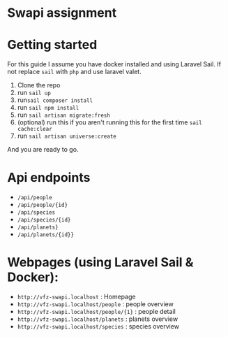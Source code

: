 # Swapi assignment 

# Getting started

For this guide I assume you have docker installed and using Laravel Sail.
If not replace `sail` with `php` and use laravel valet.

1. Clone the repo
2. run `sail up`
3. run`sail composer install`
3. run `sail npm install`
4. run `sail artisan migrate:fresh`
5. (optional) run this if you aren't running this for the first time `sail cache:clear`
6. run `sail artisan universe:create`

And you are ready to go.

# Api endpoints
- `/api/people`
- `/api/people/{id}`
- `/api/species`
- `/api/species/{id}`
- `/api/planets}`
- `/api/planets/{id}}`


# Webpages (using Laravel Sail & Docker):

- `http://vfz-swapi.localhost` : Homepage
- `http://vfz-swapi.localhost/people` : people overview
- `http://vfz-swapi.localhost/people/{1}` : people detail
- `http://vfz-swapi.localhost/planets` : planets overview
- `http://vfz-swapi.localhost/species` : species overview
